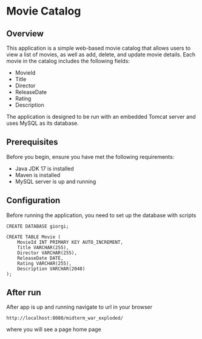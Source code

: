 # Movie Catalog

## Overview

This application is a simple web-based movie catalog that allows users to view a list of movies, as well as add, delete, and update movie details. Each movie in the catalog includes the following fields:

- MovieId
- Title
- Director
- ReleaseDate
- Rating
- Description

The application is designed to be run with an embedded Tomcat server and uses MySQL as its database.

## Prerequisites

Before you begin, ensure you have met the following requirements:

- Java JDK 17 is installed
- Maven is installed
- MySQL server is up and running

## Configuration

Before running the application, you need to set up the database with scripts

```properties
CREATE DATABASE giorgi;

CREATE TABLE Movie (
    MovieId INT PRIMARY KEY AUTO_INCREMENT,
    Title VARCHAR(255),
    Director VARCHAR(255),
    ReleaseDate DATE,
    Rating VARCHAR(255),
    Description VARCHAR(2048)
);
```

## After run

After app is up and running navigate to url in your browser

``
http://localhost:8080/midterm_war_exploded/
``

where you will see a page home page